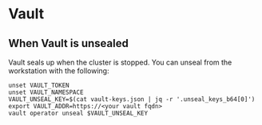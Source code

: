 # Vault

## When Vault is unsealed

Vault seals up when the cluster is stopped. You can unseal from the workstation
with the following:

```
unset VAULT_TOKEN
unset VAULT_NAMESPACE
VAULT_UNSEAL_KEY=$(cat vault-keys.json | jq -r '.unseal_keys_b64[0]')
export VAULT_ADDR=https://<your vault fqdn>
vault operator unseal $VAULT_UNSEAL_KEY
```

